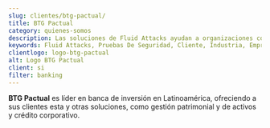 ```yaml
---
slug: clientes/btg-pactual/
title: BTG Pactual
category: quienes-somos
description: Las soluciones de Fluid Attacks ayudan a organizaciones como BTG Pactual a identificar vulnerabilidades de seguridad en sus sistemas y gestionar sus superficies de ataque.
keywords: Fluid Attacks, Pruebas De Seguridad, Cliente, Industria, Empresa, Organizacion, Pentesting, Hacking Etico, Btg Pactual
clientlogo: logo-btg-pactual
alt: Logo BTG Pactual
client: si
filter: banking
---
```


**BTG Pactual** es líder en banca de inversión en Latinoamérica,
ofreciendo a sus clientes esta y otras soluciones,
como gestión patrimonial y de activos y crédito corporativo.
